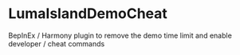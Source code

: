 # LumaIslandDemoCheat
BepInEx / Harmony plugin to remove the demo time limit and enable developer / cheat commands
